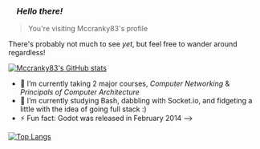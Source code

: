 <!-- [![Readme Card](https://github-readme-stats.vercel.app/api/pin/?username=mccranky83&repo=github-readme-stats&show_owner=true&theme=cobalt)](https://github.com/mccranky83/github-readme-stats) -->

### _&ensp;&ensp;Hello there!_

> You're visiting Mccranky83's profile

There's probably not much to see _yet_, but feel free to wander around regardless!

[![Mccranky83's GitHub stats](https://github-readme-stats.vercel.app/api?username=mccranky83&theme=cobalt&show_icons=true&hide=prs)](https://github.com/mccranky83/github-readme-stats)

- 🔭 I’m currently taking 2 major courses, _Computer Networking_ & _Principals of Computer Architecture_
- 🌱 I’m currently studying Bash, dabbling with Socket.io, and fidgeting a little with the idea of going full stack :)
- ⚡ Fun fact: Godot was released in February 2014 -->

[![Top Langs](https://github-readme-stats.vercel.app/api/top-langs/?username=mccranky83&layout=compact&theme=cobalt&exclude_repo=github-readme-stats,mccranky83.github.io)](https://github.com/mccranky83/github-readme-stats)
